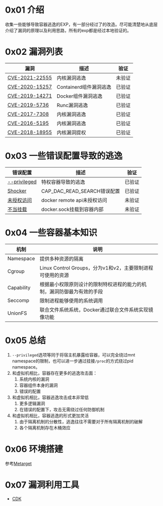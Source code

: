 # 0x01 介绍

收集一些能够导致容器逃逸的EXP，有一部分经过了的改造。尽可能清楚地从底层介绍了漏洞的原理以及利用思路，所有的exp都是经过本地验证的。

# 0x02 漏洞列表

漏洞|描述|验证
---|---|---
[CVE-2021-22555](./CVE-2021-22555/readme.md)|内核漏洞逃逸|未验证
[CVE-2020-15257](./CVE-2020-15257/readme.md)|Containerd组件漏洞逃逸|已验证
[CVE-2019-14271](./CVE-2019-14271/readme.md)|Docker组件漏洞逃逸|已验证
[CVE-2019-5736](./CVE-2019-5736/readme.md)|Runc漏洞逃逸|已验证
[CVE-2017-7308](./CVE-2017-7308/readme.md)|内核漏洞逃逸|已验证
[CVE-2016-5195](./CVE-2016-5195/readme.md)|内核漏洞逃逸|已验证
[CVE-2018-18955](./CVE-2018-18955/readme.md)|内核漏洞提权|已验证

# 0x03 一些错误配置导致的逃逸

错误配置|描述|验证
---|---|---
[--privileged](./特权容器/readme.md)|特权容器导致的逃逸|已验证
[Shocker](./Shocker/readme.md)|CAP_DAC_READ_SEARCH错误配置|已验证
[未授权访问](./未授权访问.md)|docker remote api未授权访问|未验证
[不当挂载](./不当挂载.md)|docker.sock挂载到容器内部|未验证

# 0x04 一些容器基本知识
机制|说明
---|---|
Namespace|提供多种资源的隔离
Cgroup|Linux Control Groups，分为v1和v2，主要限制进程可使用的资源
Capability|根据最小权限原则设计的限制特权进程的能力的机制，漏洞防御最为有效的手段
Seccomp|限制进程能够使用的系统调用
UnionFS|联合文件系统系统，Docker通过联合文件系统实现镜像功能

# 0x05 总结

1. `--privileged`选项等同于将宿主机暴露给容器，可以完全绕过mnt namespace的限制，也可以进一步通过挂接`/proc`的方式绕过pid namespace。
2. 和虚拟机相比，容器存在更多的逃逸攻击面：
	1.  系统内核的漏洞
	2.  容器组件本身的漏洞
	3.  错误的配置
3. 和虚拟机相比，容器逃逸攻击成本非常低
	1. 更多逻辑漏洞
    2. 在错误的配置下，攻击无需绕过任何防御机制
4. 和虚拟机相比，容器逃逸的形式更加灵活
	1. 由于隔离机制的分散性，逃逸往往不需要对于所有隔离机制的破解
	2. 各个隔离机制存在木桶效应

# 0x06 环境搭建

参考[Metarget](https://github.com/brant-ruan/metarget)

# 0x07 漏洞利用工具
- [CDK](https://github.com/cdk-team/CDK)